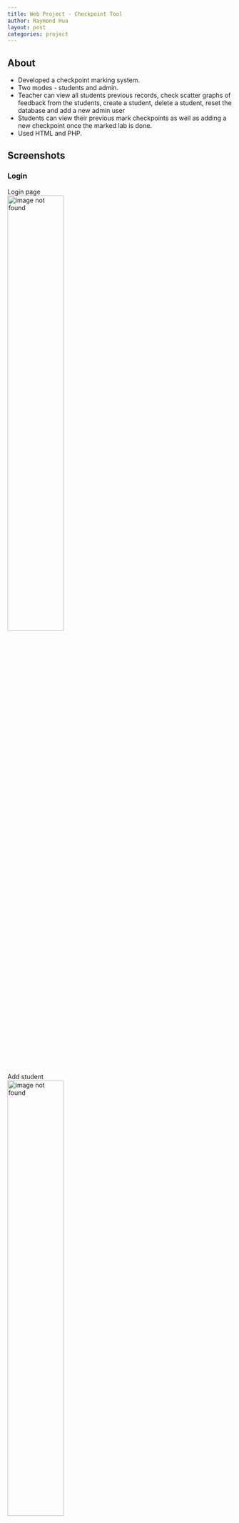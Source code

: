 ```yaml
---
title: Web Project - Checkpoint Tool
author: Raymond Hua
layout: post
categories: project
---
```

## About
* Developed a checkpoint marking system.
* Two modes - students and admin.
* Teacher can view all students previous records, check scatter graphs of feedback from the students, create a student, delete a student, reset the database and add a new admin user
* Students can view their previous mark checkpoints as well as adding a new checkpoint once the marked lab is done.
* Used HTML and PHP.

## Screenshots

### Login
Login page<br>
<img src="{{ site.baseurl }}/assets/images/checkpoint/teacher/login.png" alt="image not found" width="50%">

Add student<br>
<img src="{{ site.baseurl }}/assets/images/checkpoint/teacher/add_student.png" alt="image not found" width="50%">

All students and checkpoints marked<br>
<img src="{{ site.baseurl }}/assets/images/checkpoint/teacher/allCheckpoints.png" alt="image not found" width="50%">

Delete student<br>
<img src="{{ site.baseurl }}/assets/images/checkpoint/teacher/delete_students.png" alt="image not found" width="50%">

Scatter graph<br>
<img src="{{ site.baseurl }}/assets/images/checkpoint/teacher/scatter_graph.png" alt="image not found" width="50%">

### Student
Marking off the checkpoint<br>
<img src="{{ site.baseurl }}/assets/images/checkpoint/student/home.png" alt="image not found" width="50%">

Feedback page<br>
<img src="{{ site.baseurl }}/assets/images/checkpoint/student/slider1.png" alt="image not found" width="50%">

Completion of the marking process<br>
Using the JavaScript dialog box<br>
<img src="{{ site.baseurl }}/assets/images/checkpoint/student/javascript.png" alt="image not found" width="50%">

Look up all previously marked labs using their student ID number<br>
<img src="{{ site.baseurl }}/assets/images/checkpoint/student/view_checkpoint_home.png" alt="image not found" width="50%">

View all the marked labs for a student<br>
<img src="{{ site.baseurl }}/assets/images/checkpoint/student/view_checkpoints.png" alt="image not found" width="50%">

### Software used
HTML, CSS, PHP, JavaScript, MySQL

## Repository
If you want to see how the the site works, please send me your Github username so I can add you as a guest.

## Access
If you want to try out the project yourself as a student, you can [click here](http://kate.ict.op.ac.nz/~huar2/Project/Student/addCheckpoint.html.php)